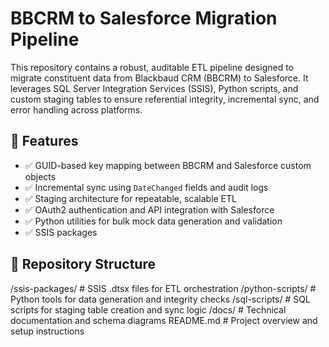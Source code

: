 # BBCRM to Salesforce Migration Pipeline

This repository contains a robust, auditable ETL pipeline designed to migrate constituent data from Blackbaud CRM (BBCRM) to Salesforce. It leverages SQL Server Integration Services (SSIS), Python scripts, and custom staging tables to ensure referential integrity, incremental sync, and error handling across platforms.

## 🔧 Features

- ✅ GUID-based key mapping between BBCRM and Salesforce custom objects  
- ✅ Incremental sync using `DateChanged` fields and audit logs  
- ✅ Staging architecture for repeatable, scalable ETL  
- ✅ OAuth2 authentication and API integration with Salesforce  
- ✅ Python utilities for bulk mock data generation and validation  
- ✅ SSIS packages

## 📁 Repository Structure

/ssis-packages/         # SSIS .dtsx files for ETL orchestration
/python-scripts/        # Python tools for data generation and integrity checks
/sql-scripts/           # SQL scripts for staging table creation and sync logic
/docs/                  # Technical documentation and schema diagrams
README.md               # Project overview and setup instructions

